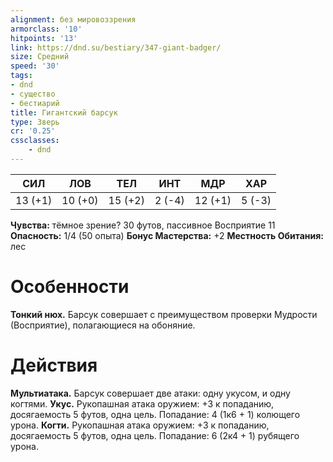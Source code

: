 ```yaml
---
alignment: без мировоззрения
armorclass: '10'
hitpoints: '13'
link: https://dnd.su/bestiary/347-giant-badger/
size: Средний
speed: '30'
tags:
- dnd
- существо
- бестиарий
title: Гигантский барсук
type: Зверь
cr: '0.25'
cssclasses:
    - dnd
---
```



| СИЛ | ЛОВ | ТЕЛ | ИНТ | МДР | ХАР |
|---|---|---|---|---|---|
| 13 (+1) | 10 (+0) | 15 (+2) | 2 (-4) | 12 (+1) | 5 (-3) |
**Чувства:** тёмное зрение? 30 футов, пассивное Восприятие 11
**Опасность:** 1/4 (50 опыта)
**Бонус Мастерства:** +2
**Местность Обитания:** лес


# Особенности
**Тонкий нюх.** Барсук совершает с преимуществом проверки Мудрости (Восприятие), полагающиеся на обоняние.


# Действия
**Мультиатака.** Барсук совершает две атаки: одну укусом, и одну когтями.
**Укус.** Рукопашная атака оружием: +3 к попаданию, досягаемость 5 футов, одна цель. Попадание: 4 (1к6 + 1) колющего урона.
**Когти.** Рукопашная атака оружием: +3 к попаданию, досягаемость 5 футов, одна цель. Попадание: 6 (2к4 + 1) рубящего урона.